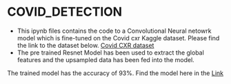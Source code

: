 # COVID_DETECTION
* This ipynb files contains the code to a Convolutional Neural netowrk model which is fine-tuned on the Covid cxr Kaggle dataset.
Please find the link to the dataset below.
[Covid CXR dataset](https://www.kaggle.com/andyczhao/covidx-cxr2)
* The pre trained Resnet Model has been used to extract the global features and the upsampled data has been fed into the model.

The trained model has the accuracy of 93%. Find the model here in the [Link ](
https://drive.google.com/file/d/1-XiS_eM19Y-bUsJ-dQk_i16XsiNu4q_I/view?usp=sharing)



